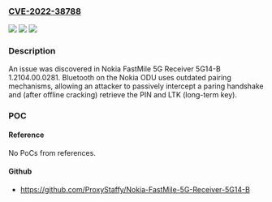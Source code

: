 ### [CVE-2022-38788](https://cve.mitre.org/cgi-bin/cvename.cgi?name=CVE-2022-38788)
![](https://img.shields.io/static/v1?label=Product&message=n%2Fa&color=blue)
![](https://img.shields.io/static/v1?label=Version&message=n%2Fa&color=blue)
![](https://img.shields.io/static/v1?label=Vulnerability&message=n%2Fa&color=brighgreen)

### Description

An issue was discovered in Nokia FastMile 5G Receiver 5G14-B 1.2104.00.0281. Bluetooth on the Nokia ODU uses outdated pairing mechanisms, allowing an attacker to passively intercept a paring handshake and (after offline cracking) retrieve the PIN and LTK (long-term key).

### POC

#### Reference
No PoCs from references.

#### Github
- https://github.com/ProxyStaffy/Nokia-FastMile-5G-Receiver-5G14-B

